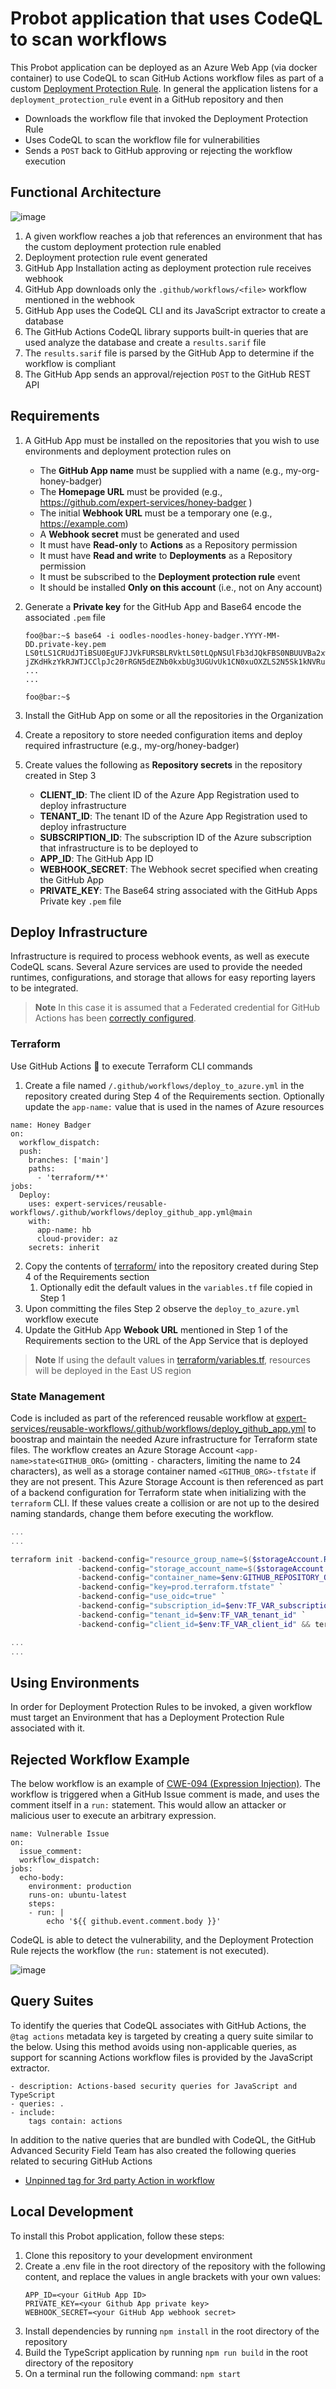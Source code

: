 # Probot application that uses CodeQL to scan workflows
This Probot application can be deployed as an Azure Web App (via docker container) to use CodeQL to scan GitHub Actions workflow files as part of a custom [Deployment Protection Rule](https://docs.github.com/en/actions/deployment/protecting-deployments/creating-custom-deployment-protection-rules). In general the application listens for a `deployment_protection_rule` event in a GitHub repository and then
  * Downloads the workflow file that invoked the Deployment Protection Rule 
  * Uses CodeQL to scan the workflow file for vulnerabilities
  * Sends a `POST` back to GitHub approving or rejecting the workflow execution

## Functional Architecture
![image](https://github.com/expert-services/honey-badger/assets/107562400/fb124a43-7eee-47a4-a56a-540342a4556a)

1. A given workflow reaches a job that references an environment that has the custom deployment protection rule enabled
2. Deployment protection rule event generated
3. GitHub App Installation acting as deployment protection rule receives webhook
4. GitHub App downloads only the `.github/workflows/<file>` workflow mentioned in the webhook
5. GitHub App uses the CodeQL CLI and its JavaScript extractor to create a database
6. The GitHub Actions CodeQL library supports built-in queries that are used analyze the database and create a `results.sarif` file
7. The `results.sarif` file is parsed by the GitHub App to determine if the workflow is compliant
8. The GitHub App sends an approval/rejection `POST` to the GitHub REST API

## Requirements
1. A GitHub App must be installed on the repositories that you wish to use environments and deployment protection rules on
     - The **GitHub App name** must be supplied with a name (e.g., my-org-honey-badger)
     - The **Homepage URL** must be provided (e.g., https://github.com/expert-services/honey-badger )
     - The initial **Webhook URL** must be a temporary one (e.g., https://example.com)
     - A **Webhook secret** must be generated and used
     - It must have **Read-only** to **Actions** as a Repository permission
     - It must have **Read and write** to **Deployments** as a Repository permission
     - It must be subscribed to the **Deployment protection rule** event
     - It should be installed **Only on this account** (i.e., not on Any account)
2. Generate a **Private key** for the GitHub App and Base64 encode the associated `.pem` file

    ```console
    foo@bar:~$ base64 -i oodles-noodles-honey-badger.YYYY-MM-DD.private-key.pem
    LS0tLS1CRUdJTiBSU0EgUFJJVkFURSBLRVktLS0tLQpNSUlFb3dJQkFBS0NBUUVBa2xwaVlUdEZQbG5kdWdySDNOcGlvaGNZN1ZwNTlYMkhGTjJXM
    jZKdHkzYkRJWTJCClpJc20rRGN5dEZNb0kxbUg3UGUvUk1CN0xuOXZLS2N5Sk1kNVRuakxwUTBZWGdCOFRlQzdTa2tHNFB3alZKWlEKK1RlN3hiQU
    ...
    ...

    foo@bar:~$
    ```
3. Install the GitHub App on some or all the repositories in the Organization
4. Create a repository to store needed configuration items and deploy required infrastructure (e.g., my-org/honey-badger)
5. Create values the following as **Repository secrets** in the repository created in Step 3
     - **CLIENT_ID**: The client ID of the Azure App Registration used to deploy infrastructure
     - **TENANT_ID**: The tenant ID of the Azure App Registration used to deploy infrastructure
     - **SUBSCRIPTION_ID**: The subscription ID of the Azure subscription that infrastructure is to be deployed to
     - **APP_ID**: The GitHub App ID
     - **WEBHOOK_SECRET**: The Webhook secret specified when creating the GitHub App
     - **PRIVATE_KEY**: The Base64 string associated with the GitHub Apps Private key `.pem` file

## Deploy Infrastructure 
Infrastructure is required to process webhook events, as well as execute CodeQL scans. Several Azure services are used to provide the needed runtimes, configurations, and storage that allows for easy reporting layers to be integrated.

> **Note**
> In this case it is assumed that a Federated credential for GitHub Actions has been [correctly configured](https://github.com/marketplace/actions/azure-login#configure-a-federated-credential-to-use-oidc-based-authentication).

### Terraform
Use GitHub Actions 🚀 to execute Terraform CLI commands 

1. Create a file named `/.github/workflows/deploy_to_azure.yml` in the repository created during Step 4 of the Requirements section. Optionally update the `app-name:` value that is used in the names of Azure resources

```
name: Honey Badger
on:
  workflow_dispatch:
  push:
    branches: ['main']
    paths:
      - 'terraform/**'
jobs:     
  Deploy:
    uses: expert-services/reusable-workflows/.github/workflows/deploy_github_app.yml@main
    with:
      app-name: hb
      cloud-provider: az
    secrets: inherit
```

2. Copy the contents of [terraform/](terraform/) into the repository created during Step 4 of the Requirements section
   1. Optionally edit the default values in the `variables.tf` file copied in Step 1
3. Upon committing the files Step 2 observe the `deploy_to_azure.yml` workflow execute
4. Update the GitHub App **Webook URL** mentioned in Step 1 of the Requirements section to the URL of the App Service that is deployed

> **Note**
> If using the default values in [terraform/variables.tf](terraform/variables.tf), resources will be deployed in the East US region

### State Management
Code is included as part of the referenced reusable workflow at  [expert-services/reusable-workflows/.github/workflows/deploy_github_app.yml](https://github.com/expert-services/reusable-workflows/blob/main/.github/workflows/deploy_github_app.yml) to boostrap and maintain the needed Azure infrastructure for Terraform state files. The workflow creates an Azure Storage Account `<app-name>state<GITHUB_ORG>` (omitting `-` characters, limiting the name to 24 characters), as well as a storage container named `<GITHUB_ORG>-tfstate` if they are not present. This Azure Storage Account is then referenced as part of a backend configuration for Terraform state when initializing with the `terraform` CLI. If these values create a collision or are not up to the desired naming standards, change them before executing the workflow.

```powershell 
...
...

terraform init -backend-config="resource_group_name=$($storageAccount.ResourceGroupName)" `
               -backend-config="storage_account_name=$($storageAccount.StorageAccountName)" `
               -backend-config="container_name=$env:GITHUB_REPOSITORY_OWNER-tfstate" `
               -backend-config="key=prod.terraform.tfstate" `
               -backend-config="use_oidc=true" `
               -backend-config="subscription_id=$env:TF_VAR_subscription_id" `
               -backend-config="tenant_id=$env:TF_VAR_tenant_id" `
               -backend-config="client_id=$env:TF_VAR_client_id" && terraform plan -out out.tfplan && terraform apply -auto-approve out.tfplan

...
...
```

## Using Environments
In order for Deployment Protection Rules to be invoked, a given workflow must target an Environment that has a Deployment Protection Rule associated with it. 

## Rejected Workflow Example
The below workflow is an example of [CWE-094 (Expression Injection)](https://github.com/github/codeql/blob/main/javascript/ql/src/Security/CWE-094/ExpressionInjection.ql). The workflow is triggered when a GitHub Issue comment is made, and uses the comment itself in a `run:` statement. This would allow an attacker or malicious user to execute an arbitrary expression.

```
name: Vulnerable Issue
on: 
  issue_comment:
  workflow_dispatch:
jobs:
  echo-body:
    environment: production
    runs-on: ubuntu-latest
    steps:
    - run: |
        echo '${{ github.event.comment.body }}'
```

CodeQL is able to detect the vulnerability, and the Deployment Protection Rule rejects the workflow (the `run:` statement is not executed).

![image](https://github.com/expert-services/honey-badger/assets/107562400/1dec51d8-1781-4e75-9ea7-c355bea79609)

## Query Suites
To identify the queries that CodeQL associates with GitHub Actions, the `@tag actions` metadata key is targeted by creating a query suite similar to the below. Using this method avoids using non-applicable queries, as support for scanning Actions workflow files is provided by the JavaScript extractor.   

```
- description: Actions-based security queries for JavaScript and TypeScript
- queries: .
- include:
    tags contain: actions
```

In addition to the native queries that are bundled with CodeQL, the GitHub Advanced Security Field Team has also created the following queries related to securing GitHub Actions
- [Unpinned tag for 3rd party Action in workflow](https://github.com/advanced-security/codeql-queries/blob/main/javascript/CWE-829/UnpinnedActionsTag.md)

## Local Development
To install this Probot application, follow these steps:
1. Clone this repository to your development environment
2. Create a .env file in the root directory of the repository with the following content, and replace the values in angle brackets with your own values:
    ```
    APP_ID=<your GitHub App ID> 
    PRIVATE_KEY=<your Github App private key>
    WEBHOOK_SECRET=<your GitHub App webhook secret>
    ```
3. Install dependencies by running `npm install` in the root directory of the repository
4. Build the TypeScript application by running `npm run build` in the root directory of the repository
5. On a terminal run the following command: `npm start`
